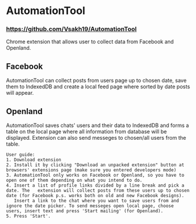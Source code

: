 # AutomationTool
### https://github.com/Vsakh19/AutomationTool
  Chrome extension that allows user to collect data from Facebook and Openland.  
  ## Facebook
  AutomationTool can collect posts from users page up to chosen date, save them to IndexedDB and create a local feed page where sorted by date posts will appear.
  ## Openland
  AutomationTool saves chats' users and their data to IndexedDB and forms a table on the local page where all information from database will be displayed. Extension can also send messeges to chosen/all users from the table.  
    
    User guide:
    1. Download extension
    2. Install it by clicking "Download an unpacked extension" button at browsers' extensions page (make sure you entered developers mode)
    3. AutomationTool only works on Facebook or Openland, so you have to open one of them depending on what you intend to do.
    4. Insert a list of profile links divided by a line break and pick a date. The   extension will collect posts from these users up to chosen date (for Facebook p.s. works both on old and new Facebook designs).
       Insert a link to the chat where you want to save users from and ignore the date picker. To send messeges open local page, choose users, insert text and press 'Start mailing' (for Openland). 
    5. Press 'Start'.